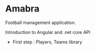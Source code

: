 # Amabra
Football management application. 

Introduction to Angular and .net core API

- First step : Players, Teams library
